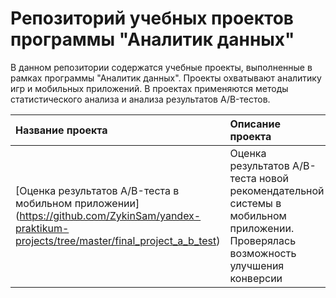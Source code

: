 # Репозиторий учебных проектов программы "Аналитик данных"
В данном репозитории содержатся учебные проекты, выполненные в рамках программы "Аналитик данных".
Проекты охватывают аналитику игр и мобильных приложений. В проектах применяются методы статистического анализа и анализа результатов A/B-тестов.


|Название проекта|Описание проекта|
|:---------------|:---------------|
|[Оценка результатов A/B-теста в мобильном приложении] (https://github.com/ZykinSam/yandex-praktikum-projects/tree/master/final_project_a_b_test)|Оценка результатов A/B-теста новой рекомендательной системы в мобильном приложении. Проверялась возможность улучшения конверсии| 
